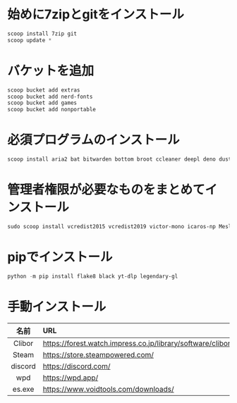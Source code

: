 # 始めに7zipとgitをインストール
```powershell
scoop install 7zip git
scoop update *
```

# バケットを追加
```powershell
scoop bucket add extras
scoop bucket add nerd-fonts
scoop bucket add games
scoop bucket add nonportable
```

# 必須プログラムのインストール
```powershell
scoop install aria2 bat bitwarden bottom broot ccleaner deepl deno dust everything exifcleaner fd ffmpeg flac foobar2000 freetube fzf gallery-dl gimp github gitui go hwinfo imageglass julia less lightbulb losslesscut lsd mailspring mpv neovim nu playnite python ripgrep sharex sqlitebrowser starship streamlink streamlink-twitch-gui sudo tldr touch trilium typora ungoogled-chromium vscodium-portable waterfox-current zoxide
```

# 管理者権限が必要なものをまとめてインストール
```powershell
sudo scoop install vcredist2015 vcredist2019 victor-mono icaros-np Meslo-NF FiraCode
```

# pipでインストール

```powershell
python -m pip install flake8 black yt-dlp legendary-gl
```

# 手動インストール

|  名前   | URL                                                         |
| :-----: | :---------------------------------------------------------- |
| Clibor  | https://forest.watch.impress.co.jp/library/software/clibor/ |
|  Steam  | https://store.steampowered.com/                             |
| discord | https://discord.com/                                        |
|   wpd   | https://wpd.app/                                            |
| es.exe  | https://www.voidtools.com/downloads/                        |
